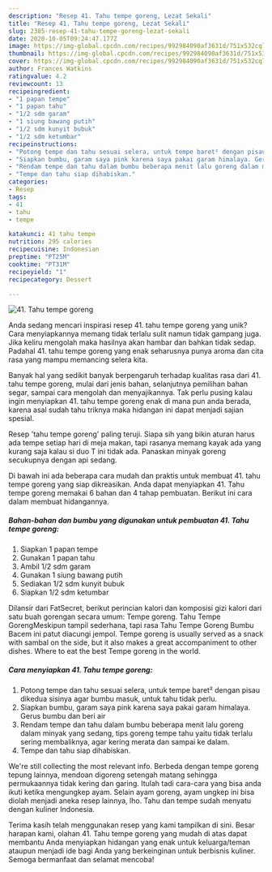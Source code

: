 ```yaml
---
description: "Resep 41. Tahu tempe goreng, Lezat Sekali"
title: "Resep 41. Tahu tempe goreng, Lezat Sekali"
slug: 2385-resep-41-tahu-tempe-goreng-lezat-sekali
date: 2020-10-05T09:24:47.177Z
image: https://img-global.cpcdn.com/recipes/992984090af3631d/751x532cq70/41-tahu-tempe-goreng-foto-resep-utama.jpg
thumbnail: https://img-global.cpcdn.com/recipes/992984090af3631d/751x532cq70/41-tahu-tempe-goreng-foto-resep-utama.jpg
cover: https://img-global.cpcdn.com/recipes/992984090af3631d/751x532cq70/41-tahu-tempe-goreng-foto-resep-utama.jpg
author: Frances Watkins
ratingvalue: 4.2
reviewcount: 13
recipeingredient:
- "1 papan tempe"
- "1 papan tahu"
- "1/2 sdm garam"
- "1 siung bawang putih"
- "1/2 sdm kunyit bubuk"
- "1/2 sdm ketumbar"
recipeinstructions:
- "Potong tempe dan tahu sesuai selera, untuk tempe baret² dengan pisau dikedua sisinya agar bumbu masuk, untuk tahu tidak perlu."
- "Siapkan bumbu, garam saya pink karena saya pakai garam himalaya. Gerus bumbu dan beri air"
- "Rendam tempe dan tahu dalam bumbu beberapa menit lalu goreng dalam minyak yang sedang, tips goreng tempe tahu yaitu tidak terlalu sering membaliknya, agar kering merata dan sampai ke dalam."
- "Tempe dan tahu siap dihabiskan."
categories:
- Resep
tags:
- 41
- tahu
- tempe

katakunci: 41 tahu tempe 
nutrition: 295 calories
recipecuisine: Indonesian
preptime: "PT25M"
cooktime: "PT31M"
recipeyield: "1"
recipecategory: Dessert

---
```



![41. Tahu tempe goreng](https://img-global.cpcdn.com/recipes/992984090af3631d/751x532cq70/41-tahu-tempe-goreng-foto-resep-utama.jpg)

Anda sedang mencari inspirasi resep 41. tahu tempe goreng yang unik? Cara menyiapkannya memang tidak terlalu sulit namun tidak gampang juga. Jika keliru mengolah maka hasilnya akan hambar dan bahkan tidak sedap. Padahal 41. tahu tempe goreng yang enak seharusnya punya aroma dan cita rasa yang mampu memancing selera kita.

Banyak hal yang sedikit banyak berpengaruh terhadap kualitas rasa dari 41. tahu tempe goreng, mulai dari jenis bahan, selanjutnya pemilihan bahan segar, sampai cara mengolah dan menyajikannya. Tak perlu pusing kalau ingin menyiapkan 41. tahu tempe goreng enak di mana pun anda berada, karena asal sudah tahu triknya maka hidangan ini dapat menjadi sajian spesial.

Resep &#39;tahu tempe goreng&#39; paling teruji. Siapa sih yang bikin aturan harus ada tempe setiap hari di meja makan, tapi rasanya memang kayak ada yang kurang saja kalau si duo T ini tidak ada. Panaskan minyak goreng secukupnya dengan api sedang.


Di bawah ini ada beberapa cara mudah dan praktis untuk membuat 41. tahu tempe goreng yang siap dikreasikan. Anda dapat menyiapkan 41. Tahu tempe goreng memakai 6 bahan dan 4 tahap pembuatan. Berikut ini cara dalam membuat hidangannya.

<!--inarticleads1-->

##### Bahan-bahan dan bumbu yang digunakan untuk pembuatan 41. Tahu tempe goreng:

1. Siapkan 1 papan tempe
1. Gunakan 1 papan tahu
1. Ambil 1/2 sdm garam
1. Gunakan 1 siung bawang putih
1. Sediakan 1/2 sdm kunyit bubuk
1. Siapkan 1/2 sdm ketumbar


Dilansir dari FatSecret, berikut perincian kalori dan komposisi gizi kalori dari satu buah gorengan secara umum: Tempe goreng. Tahu Tempe GorengMeskipun tampil sederhana, tapi rasa Tahu Tempe Goreng Bumbu Bacem ini patut diacungi jempol. Tempe goreng is usually served as a snack with sambal on the side, but it also makes a great accompaniment to other dishes. Where to eat the best Tempe goreng in the world. 

<!--inarticleads2-->

##### Cara menyiapkan 41. Tahu tempe goreng:

1. Potong tempe dan tahu sesuai selera, untuk tempe baret² dengan pisau dikedua sisinya agar bumbu masuk, untuk tahu tidak perlu.
1. Siapkan bumbu, garam saya pink karena saya pakai garam himalaya. Gerus bumbu dan beri air
1. Rendam tempe dan tahu dalam bumbu beberapa menit lalu goreng dalam minyak yang sedang, tips goreng tempe tahu yaitu tidak terlalu sering membaliknya, agar kering merata dan sampai ke dalam.
1. Tempe dan tahu siap dihabiskan.


We&#39;re still collecting the most relevant info. Berbeda dengan tempe goreng tepung lainnya, mendoan digoreng setengah matang sehingga permukaannya tidak kering dan garing. Itulah tadi cara-cara yang bisa anda ikuti ketika mengungkep ayam. Selain ayam goreng, ayam ungkep ini bisa diolah menjadi aneka resep lainnya, lho. Tahu dan tempe sudah menyatu dengan kuliner Indonesia. 

Terima kasih telah menggunakan resep yang kami tampilkan di sini. Besar harapan kami, olahan 41. Tahu tempe goreng yang mudah di atas dapat membantu Anda menyiapkan hidangan yang enak untuk keluarga/teman ataupun menjadi ide bagi Anda yang berkeinginan untuk berbisnis kuliner. Semoga bermanfaat dan selamat mencoba!
